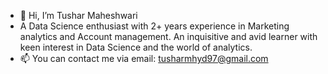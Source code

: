 - 👋 Hi, I’m Tushar Maheshwari
- A Data Science enthusiast with 2+ years experience in Marketing analytics and Account management. An inquisitive and avid learner with keen interest in Data Science and the world of analytics.
- 📫 You can contact me via email: tusharmhyd97@gmail.com

<!---
TusharMaheshwari97/TusharMaheshwari97 is a ✨ special ✨ repository because its `README.md` (this file) appears on your GitHub profile.
You can click the Preview link to take a look at your changes.
--->
